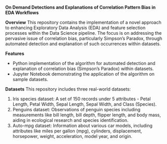 **On Demand Detections and Explanations of Correlation Pattern Bias in EDA Workflows**

**Overview**
This repository contains the implementation of a novel approach to enhancing Exploratory Data Analysis (EDA) and feature selection processes within the Data Science pipeline. 
The focus is on addressing the pervasive issue of correlation bias, particularly Simpson’s Paradox, through automated detection and explanation of such occurrences within datasets.

**Features**
* Python implementation of the algorithm for automated detection and explanation of correlation bias (Simpson’s Paradox) within datasets.
* Jupyter Notebook demonstrating the application of the algorithm on sample datasets.

**Datasets**
This repository includes three real-world datasets:
1. Iris species dataset: A set of 150 records under 5 attributes - Petal Length, Petal Width, Sepal Length, Sepal Width, and Class (Species).
2. Penguins dataset: Observations of penguin species including measurements like bill length, bill depth, flipper length, and body mass, aiding in ecological research and species identification.
3. Auto-mpg dataset: Information about various car models, including attributes like miles per gallon (mpg), cylinders, displacement, horsepower, weight, acceleration, model year, and origin.
